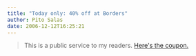 ```yaml
---
title: "Today only: 40% off at Borders"
author: Pito Salas
date: 2006-12-12T16:25:21
---
```



>
> This is a public service to my readers. [Here's the
> coupon.](<http://f.chtah.com/i/9/276579820/couponbook50_1212.htm>)


